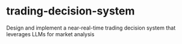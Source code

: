 # trading-decision-system
Design and implement a near-real-time trading decision system that leverages LLMs for market analysis
